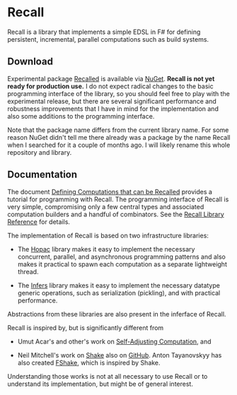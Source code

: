 # Recall

Recall is a library that implements a simple EDSL in F# for defining persistent,
incremental, parallel computations such as build systems.

## Download

Experimental package [Recalled](http://www.nuget.org/packages/Recalled/) is
available via [NuGet](http://www.nuget.org/).  **Recall is not yet ready for
production use.** I do not expect radical changes to the basic programming
interface of the library, so you should feel free to play with the experimental
release, but there are several significant performance and robustness
improvements that I have in mind for the implementation and also some additions
to the programming interface.

Note that the package name differs from the current library name.  For some
reason NuGet didn't tell me there already was a package by the name Recall when
I searched for it a couple of months ago.  I will likely rename this whole
repository and library.

## Documentation

The document [Defining Computations that can be Recalled](Docs/Tutorial.md)
provides a tutorial for programming with Recall.  The programming interface of
Recall is very simple, compromising only a few central types and associated
computation builders and a handful of combinators.  See the
[Recall Library Reference](http://vesakarvonen.github.io/Recall/Recall.html) for
details.

The implementation of Recall is based on two infrastructure libraries:

* The [Hopac](https://github.com/VesaKarvonen/Hopac) library makes it easy to
  implement the necessary concurrent, parallel, and asynchronous programming
  patterns and also makes it practical to spawn each computation as a separate
  lightweight thread.

* The [Infers](https://github.com/VesaKarvonen/Infers) library makes it easy to
  implement the necessary datatype generic operations, such as serialization
  (pickling), and with practical performance.

Abstractions from these libraries are also present in the inferface of Recall.

Recall is inspired by, but is significantly different from

* Umut Acar's and other's work on
  [Self-Adjusting Computation](http://www.umut-acar.org/self-adjusting-computation),
  and

* Neil Mitchell's work on [Shake](http://community.haskell.org/~ndm/shake/) also
  on [GitHub](https://github.com/ndmitchell/shake).  Anton Tayanovskyy has also
  created [FShake](https://github.com/intellifactory/fshake), which is inspired
  by Shake.

Understanding those works is not at all necessary to use Recall or to understand
its implementation, but might be of general interest.
